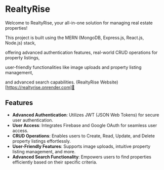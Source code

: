 # RealtyRise

Welcome to RealtyRise, your all-in-one solution for managing real estate properties! 

This project is built using the MERN (MongoDB, Express.js, React.js, Node.js) stack, 

offering advanced authentication features, real-world CRUD operations for property listings, 

user-friendly functionalities like image uploads and property listing management,

and advanced search capabilities.
(RealtyRise Website)[https://realtyrise.onrender.com]🏡

## Features

- **Advanced Authentication**: Utilizes JWT (JSON Web Tokens) for secure user authentication.
- **User Access**: Integrates Firebase and Google OAuth for seamless user access.
- **CRUD Operations**: Enables users to Create, Read, Update, and Delete property listings effortlessly.
- **User-Friendly Features**: Supports image uploads, intuitive property listing management, and more.
- **Advanced Search Functionality**: Empowers users to find properties efficiently based on their specific criteria.
